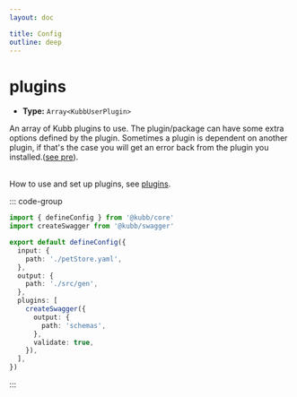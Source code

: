```yaml
---
layout: doc

title: Config
outline: deep
---
```


# plugins

- **Type:** `Array<KubbUserPlugin>` <br/>

An array of Kubb plugins to use. The plugin/package can have some extra options defined by the plugin.
Sometimes a plugin is dependent on another plugin, if that's the case you will get an error back from the plugin you installed.([see pre](/reference/pluginManager/)).<br/><br/>

How to use and set up plugins, see [plugins](/plugins/overview).

::: code-group

```typescript [kubb.config.ts]
import { defineConfig } from '@kubb/core'
import createSwagger from '@kubb/swagger'

export default defineConfig({
  input: {
    path: './petStore.yaml',
  },
  output: {
    path: './src/gen',
  },
  plugins: [
    createSwagger({
      output: {
        path: 'schemas',
      },
      validate: true,
    }),
  ],
})
```

:::
